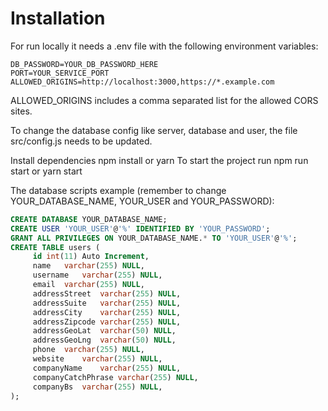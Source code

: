 # Installation

For run locally it needs a .env file with the following environment variables:

```
DB_PASSWORD=YOUR_DB_PASSWORD_HERE
PORT=YOUR_SERVICE_PORT
ALLOWED_ORIGINS=http://localhost:3000,https://*.example.com
```

ALLOWED_ORIGINS includes a comma separated list for the allowed CORS sites.

To change the database config like server, database and user, the file src/config.js needs to be updated.

Install dependencies npm install or yarn
To start the project run npm run start or yarn start

The database scripts example (remember to change YOUR_DATABASE_NAME, YOUR_USER and YOUR_PASSWORD):

```sql
CREATE DATABASE YOUR_DATABASE_NAME;
CREATE USER 'YOUR_USER'@'%' IDENTIFIED BY 'YOUR_PASSWORD';
GRANT ALL PRIVILEGES ON YOUR_DATABASE_NAME.* TO 'YOUR_USER'@'%';
CREATE TABLE users (
     id	int(11) Auto Increment,
     name	varchar(255) NULL,
     username	varchar(255) NULL,
     email	varchar(255) NULL,
     addressStreet	varchar(255) NULL,
     addressSuite	varchar(255) NULL,
     addressCity	varchar(255) NULL,
     addressZipcode	varchar(255) NULL,
     addressGeoLat	varchar(50) NULL,
     addressGeoLng	varchar(50) NULL,
     phone	varchar(255) NULL,
     website	varchar(255) NULL,
     companyName	varchar(255) NULL,
     companyCatchPhrase	varchar(255) NULL,
     companyBs	varchar(255) NULL,
);
```
